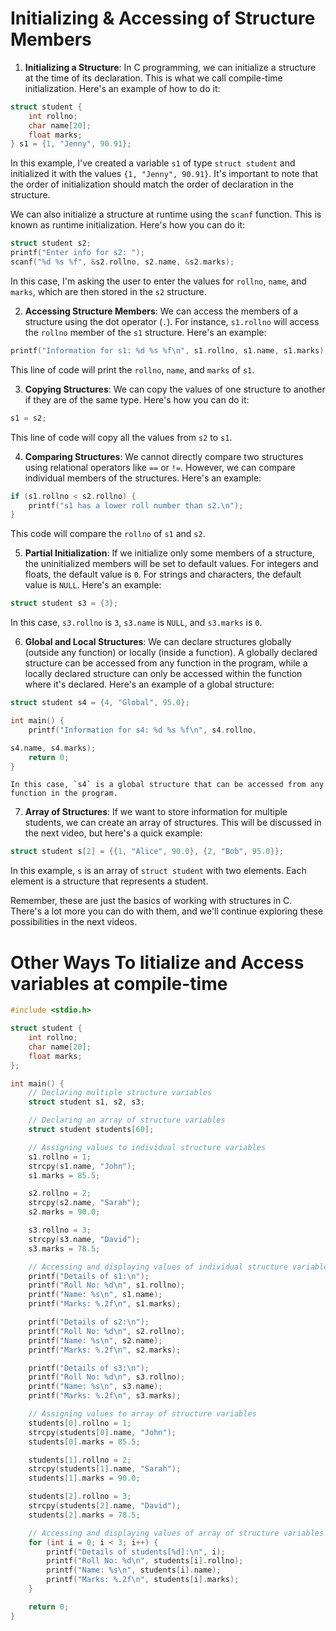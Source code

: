# Initializing & Accessing of Structure Members

1. **Initializing a Structure**: In C programming, we can initialize a structure at the time of its declaration. This is what we call compile-time initialization. Here's an example of how to do it:

```c
struct student {
    int rollno;
    char name[20];
    float marks;
} s1 = {1, "Jenny", 90.91};
```
In this example, I've created a variable `s1` of type `struct student` and initialized it with the values `{1, "Jenny", 90.91}`. It's important to note that the order of initialization should match the order of declaration in the structure.


We can also initialize a structure at runtime using the `scanf` function. This is known as runtime initialization. Here's how you can do it:

```c
struct student s2;
printf("Enter info for s2: ");
scanf("%d %s %f", &s2.rollno, s2.name, &s2.marks);
```
In this case, I'm asking the user to enter the values for `rollno`, `name`, and `marks`, which are then stored in the `s2` structure.


2. **Accessing Structure Members**: We can access the members of a structure using the dot operator (`.`). For instance, `s1.rollno` will access the `rollno` member of the `s1` structure. Here's an example:

```c
printf("Information for s1: %d %s %f\n", s1.rollno, s1.name, s1.marks);
```
This line of code will print the `rollno`, `name`, and `marks` of `s1`.


3. **Copying Structures**: We can copy the values of one structure to another if they are of the same type. Here's how you can do it:

```c
s1 = s2;
```
This line of code will copy all the values from `s2` to `s1`.


4. **Comparing Structures**: We cannot directly compare two structures using relational operators like `==` or `!=`. However, we can compare individual members of the structures. Here's an example:

```c
if (s1.rollno < s2.rollno) {
    printf("s1 has a lower roll number than s2.\n");
}
```
This code will compare the `rollno` of `s1` and `s2`.


5. **Partial Initialization**: If we initialize only some members of a structure, the uninitialized members will be set to default values. For integers and floats, the default value is `0`. For strings and characters, the default value is `NULL`. Here's an example:

```c
struct student s3 = {3};
```
In this case, `s3.rollno` is `3`, `s3.name` is `NULL`, and `s3.marks` is `0`.


6. **Global and Local Structures**: We can declare structures globally (outside any function) or locally (inside a function). A globally declared structure can be accessed from any function in the program, while a locally declared structure can only be accessed within the function where it's declared. Here's an example of a global structure:

```c
struct student s4 = {4, "Global", 95.0};

int main() {
    printf("Information for s4: %d %s %f\n", s4.rollno,

s4.name, s4.marks);
    return 0;
}
```
    In this case, `s4` is a global structure that can be accessed from any function in the program.

7. **Array of Structures**: If we want to store information for multiple students, we can create an array of structures. This will be discussed in the next video, but here's a quick example:

```c
struct student s[2] = {{1, "Alice", 90.0}, {2, "Bob", 95.0}};
```
In this example, `s` is an array of `struct student` with two elements. Each element is a structure that represents a student.


Remember, these are just the basics of working with structures in C. There's a lot more you can do with them, and we'll continue exploring these possibilities in the next videos.


# Other Ways To Iitialize and Access variables at compile-time

```c
#include <stdio.h>

struct student {
    int rollno;
    char name[20];
    float marks;
};

int main() {
    // Declaring multiple structure variables
    struct student s1, s2, s3;

    // Declaring an array of structure variables
    struct student students[60];

    // Assigning values to individual structure variables
    s1.rollno = 1;
    strcpy(s1.name, "John");
    s1.marks = 85.5;

    s2.rollno = 2;
    strcpy(s2.name, "Sarah");
    s2.marks = 90.0;

    s3.rollno = 3;
    strcpy(s3.name, "David");
    s3.marks = 78.5;

    // Accessing and displaying values of individual structure variables
    printf("Details of s1:\n");
    printf("Roll No: %d\n", s1.rollno);
    printf("Name: %s\n", s1.name);
    printf("Marks: %.2f\n", s1.marks);

    printf("Details of s2:\n");
    printf("Roll No: %d\n", s2.rollno);
    printf("Name: %s\n", s2.name);
    printf("Marks: %.2f\n", s2.marks);

    printf("Details of s3:\n");
    printf("Roll No: %d\n", s3.rollno);
    printf("Name: %s\n", s3.name);
    printf("Marks: %.2f\n", s3.marks);

    // Assigning values to array of structure variables
    students[0].rollno = 1;
    strcpy(students[0].name, "John");
    students[0].marks = 85.5;

    students[1].rollno = 2;
    strcpy(students[1].name, "Sarah");
    students[1].marks = 90.0;

    students[2].rollno = 3;
    strcpy(students[2].name, "David");
    students[2].marks = 78.5;

    // Accessing and displaying values of array of structure variables
    for (int i = 0; i < 3; i++) {
        printf("Details of students[%d]:\n", i);
        printf("Roll No: %d\n", students[i].rollno);
        printf("Name: %s\n", students[i].name);
        printf("Marks: %.2f\n", students[i].marks);
    }

    return 0;
}
```